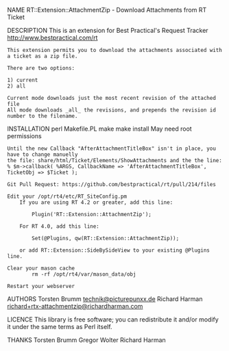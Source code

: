 NAME
    RT::Extension::AttachmentZip - Download Attachments from RT Ticket

DESCRIPTION
    This is an extension for Best Practical's Request Tracker
    http://www.bestpractical.com/rt

    This extension permits you to download the attachments associated with a ticket as a zip file.

    There are two options:

    1) current
    2) all

    Current mode downloads just the most recent revision of the attached file
    All mode downloads _all_ the revisions, and prepends the revision id number to the filename.

INSTALLATION
    perl Makefile.PL
    make
    make install
        May need root permissions

    Until the new Callback "AfterAttachmentTitleBox" isn't in place, you have to change manuelly
    the file: share/html/Ticket/Elements/ShowAttachments and the the line:
    % $m->callback( %ARGS, CallbackName => 'AfterAttachmentTitleBox', TicketObj => $Ticket );
    
    Git Pull Request: https://github.com/bestpractical/rt/pull/214/files

    Edit your /opt/rt4/etc/RT_SiteConfig.pm
        If you are using RT 4.2 or greater, add this line:

            Plugin('RT::Extension::AttachmentZip');

        For RT 4.0, add this line:

            Set(@Plugins, qw(RT::Extension::AttachmentZip));

        or add RT::Extension::SideBySideView to your existing @Plugins line.

    Clear your mason cache
            rm -rf /opt/rt4/var/mason_data/obj

    Restart your webserver

AUTHORS
    Torsten Brumm  <technik@picturepunxx.de>
    Richard Harman <richard+rtx-attachmentzip@richardharman.com>


LICENCE
    This library is free software; you can redistribute it and/or modify it
    under the same terms as Perl itself.

THANKS
    Torsten Brumm
    Gregor Wolter
    Richard Harman

